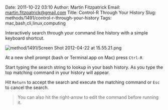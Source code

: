 Date: 2011-10-22 03:10
Author: Martin Fitzpatrick
Email: martin.fitzpatrick@gmail.com
Title: Control-R Through Your History
Slug: methods/1491/control-r-through-your-history
Tags: mac,bash,cli,linux,computing

Interactively search through your command line history with a simple keyboard shortcut.


![method/1491/Screen Shot 2012-04-22 at 15.55.21.png](/static/images/method/1491/Screen%20Shot%202012-04-22%20at%2015.55.21.png)








At a new shell prompt (bash or Terminal.app on Mac) press `Ctrl-R`



Start typing the search string to lookup in your bash history. As you type the top matching command in your history will appear.



Hit `Return` to accept the search and execute the matching command or `Esc` to cancel the search.


>You can also hit the right-arrow to edit the command before running it.




